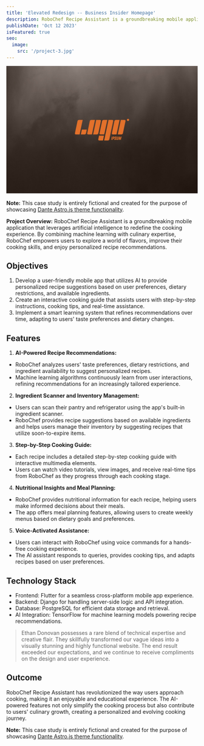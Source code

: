 ```yaml
---
title: 'Elevated Redesign -- Business Insider Homepage'
description: RoboChef Recipe Assistant is a groundbreaking mobile application that leverages artificial intelligence to redefine the cooking experience.
publishDate: 'Oct 12 2023'
isFeatured: true
seo:
  image:
    src: '/project-3.jpg'
---
```


![Project preview](/project-3.jpg)

**Note:** This case study is entirely fictional and created for the purpose of showcasing [Dante Astro.js theme functionality](https://justgoodui.com/astro-themes/dante/).

**Project Overview:**
RoboChef Recipe Assistant is a groundbreaking mobile application that leverages artificial intelligence to redefine the cooking experience. By combining machine learning with culinary expertise, RoboChef empowers users to explore a world of flavors, improve their cooking skills, and enjoy personalized recipe recommendations.

## Objectives

1. Develop a user-friendly mobile app that utilizes AI to provide personalized recipe suggestions based on user preferences, dietary restrictions, and available ingredients.
2. Create an interactive cooking guide that assists users with step-by-step instructions, cooking tips, and real-time assistance.
3. Implement a smart learning system that refines recommendations over time, adapting to users' taste preferences and dietary changes.

## Features

1. **AI-Powered Recipe Recommendations:**

- RoboChef analyzes users' taste preferences, dietary restrictions, and ingredient availability to suggest personalized recipes.
- Machine learning algorithms continuously learn from user interactions, refining recommendations for an increasingly tailored experience.

2. **Ingredient Scanner and Inventory Management:**

- Users can scan their pantry and refrigerator using the app's built-in ingredient scanner.
- RoboChef provides recipe suggestions based on available ingredients and helps users manage their inventory by suggesting recipes that utilize soon-to-expire items.

3. **Step-by-Step Cooking Guide:**

- Each recipe includes a detailed step-by-step cooking guide with interactive multimedia elements.
- Users can watch video tutorials, view images, and receive real-time tips from RoboChef as they progress through each cooking stage.

4. **Nutritional Insights and Meal Planning:**

- RoboChef provides nutritional information for each recipe, helping users make informed decisions about their meals.
- The app offers meal planning features, allowing users to create weekly menus based on dietary goals and preferences.

5. **Voice-Activated Assistance:**

- Users can interact with RoboChef using voice commands for a hands-free cooking experience.
- The AI assistant responds to queries, provides cooking tips, and adapts recipes based on user preferences.

## Technology Stack

- Frontend: Flutter for a seamless cross-platform mobile app experience.
- Backend: Django for handling server-side logic and API integration.
- Database: PostgreSQL for efficient data storage and retrieval.
- AI Integration: TensorFlow for machine learning models powering recipe recommendations.

> Ethan Donovan possesses a rare blend of technical expertise and creative flair. They skillfully transformed our vague ideas into a visually stunning and highly functional website. The end result exceeded our expectations, and we continue to receive compliments on the design and user experience.

## Outcome

RoboChef Recipe Assistant has revolutionized the way users approach cooking, making it an enjoyable and educational experience. The AI-powered features not only simplify the cooking process but also contribute to users' culinary growth, creating a personalized and evolving cooking journey.

**Note:** This case study is entirely fictional and created for the purpose of showcasing [Dante Astro.js theme functionality](https://justgoodui.com/astro-themes/dante/).
